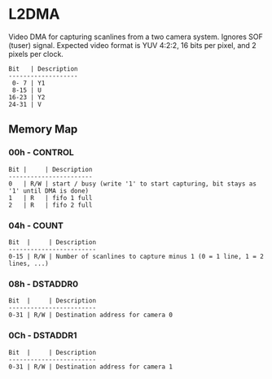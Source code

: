 # L2DMA


Video DMA for capturing scanlines from a two camera system. Ignores SOF (tuser) signal. Expected video format is YUV 4:2:2, 16 bits per pixel, and 2 pixels per clock.
```
Bit   | Description
-------------------
 0- 7 | Y1 
 8-15 | U 
16-23 | Y2
24-31 | V
```
## Memory Map
### 00h - CONTROL
```
Bit |     | Description
-----------------------
0   | R/W | start / busy (write '1' to start capturing, bit stays as '1' until DMA is done)
1   | R   | fifo 1 full
2   | R   | fifo 2 full
```
### 04h - COUNT
```
Bit  |     | Description
------------------------
0-15 | R/W | Number of scanlines to capture minus 1 (0 = 1 line, 1 = 2 lines, ...)
```
### 08h - DSTADDR0
```
Bit  |     | Description
------------------------
0-31 | R/W | Destination address for camera 0
```
### 0Ch - DSTADDR1
```
Bit  |     | Description
------------------------
0-31 | R/W | Destination address for camera 1
```

